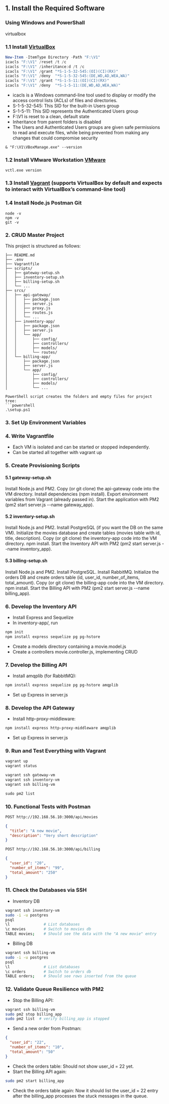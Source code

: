 ## 1. Install the Required Software
### Using Windows and PowerShall
virtualbox
### 1.1 Install [VirtualBox](https://www.virtualbox.org/wiki/Downloads)
```powershell
New-Item -ItemType Directory -Path "F:\V1"
icacls "F:\V1" /reset /t /c
icacls "F:\V1" /inheritance:d /t /c
icacls "F:\V1" /grant "*S-1-5-32-545:(OI)(CI)(RX)"
icacls "F:\V1" /deny  "*S-1-5-32-545:(DE,WD,AD,WEA,WA)"
icacls "F:\V1" /grant "*S-1-5-11:(OI)(CI)(RX)"
icacls "F:\V1" /deny  "*S-1-5-11:(DE,WD,AD,WEA,WA)"
```
- icacls is a Windows command-line tool used to display or modify the access control lists (ACLs) of files and directories.
- S-1-5-32-545: This SID for the built-in Users group
- S-1-5-11: This SID represents the Authenticated Users group
- F:\V1 is reset to a clean, default state
- Inheritance from parent folders is disabled
- The Users and Authenticated Users groups are given safe permissions to read and execute files, while being prevented from making any changes that could compromise security

```powershall
& "F:\V1\VBoxManage.exe" --version
```
### 1.2 Install VMware Workstation [VMware](https://www.vmware.com/products/desktop-hypervisor/workstation-and-fusion)
```powershall
vctl.exe version
```

### 1.3 Install [Vagrant](https://developer.hashicorp.com/vagrant/downloads) (supports VirtualBox by default and expects to interact with VirtualBox’s command-line tool)

### 1.4 Install Node.js Postman Git
```powershall
node -v
npm -v
git -v
```

### 2. CRUD Master Project

This project is structured as follows:
```
├── README.md
├── .env
├── Vagrantfile
├── scripts/
│   ├── gateway-setup.sh
│   ├── inventory-setup.sh
│   ├── billing-setup.sh
│   └── ...
├── srcs/
│   ├── api-gateway/
│   │   ├── package.json
│   │   ├── server.js
│   │   ├── proxy.js
│   │   ├── routes.js
│   │   └── ...
│   ├── inventory-app/
│   │   ├── package.json
│   │   ├── server.js
│   │   └── app/
│   │       ├── config/
│   │       ├── controllers/
│   │       ├── models/
│   │       └── routes/
│   └── billing-app/
│       ├── package.json
│       ├── server.js
│       └── app/
│           ├── config/
│           ├── controllers/
│           ├── models/
│           └── ...

PowerShell script creates the folders and empty files for project tree:
```powershell
.\setup.ps1
```

### 3. Set Up Environment Variables

### 4. Write Vagrantfile
- Each VM is isolated and can be started or stopped independently.
- Can be started all together with vagrant up

### 5. Create Provisioning Scripts

#### 5.1  gateway-setup.sh
Install Node.js and PM2.
Copy (or git clone) the api-gateway code into the VM directory.
Install dependencies (npm install).
Export environment variables from Vagrant (already passed in).
Start the application with PM2 (pm2 start server.js --name gateway_app).

#### 5.2 inventory-setup.sh
Install Node.js and PM2.
Install PostgreSQL (if you want the DB on the same VM).
Initialize the movies database and create tables (movies table with id, title, description).
Copy (or git clone) the inventory-app code into the VM directory.
npm install.
Start the Inventory API with PM2 (pm2 start server.js --name inventory_app).

#### 5.3 billing-setup.sh
Install Node.js and PM2.
Install PostgreSQL.
Install RabbitMQ.
Initialize the orders DB and create orders table (id, user_id, number_of_items, total_amount).
Copy (or git clone) the billing-app code into the VM directory.
npm install.
Start the Billing API with PM2 (pm2 start server.js --name billing_app).

### 6. Develop the Inventory API
- Install Express and Sequelize
- In inventory-app/, run 
```powershell
npm init
npm install express sequelize pg pg-hstore
```
- Create a models directory containing a movie.model.js
- Create a controllers movie.controller.js, implementing CRUD

### 7. Develop the Billing API
- Install amqplib (for RabbitMQ):
```powershell
npm install express sequelize pg pg-hstore amqplib
```
- Set up Express in server.js

### 8. Develop the API Gateway
- Install http-proxy-middleware:
```powershell
npm install express http-proxy-middleware amqplib
```
- Set up Express in server.js

### 9. Run and Test Everything with Vagrant
```powershell
vagrant up
vagrant status
```
```powershell
vagrant ssh gateway-vm
vagrant ssh inventory-vm
vagrant ssh billing-vm
```
```powershell
sudo pm2 list
```

### 10. Functional Tests with Postman
```bash
POST http://192.168.56.10:3000/api/movies
```
```json
{
  "title": "A new movie",
  "description": "Very short description"
}
```
```bash
POST http://192.168.56.10:3000/api/billing
```
```json
{
  "user_id": "20",
  "number_of_items": "99",
  "total_amount": "250"
}
```

### 11. Check the Databases via SSH
- Inventory DB
```bash
vagrant ssh inventory-vm
sudo -i -u postgres
psql
\l               # List databases
\c movies        # Switch to movies db
TABLE movies;    # Should see the data with the "A new movie" entry
```
- Billing DB
```bash
vagrant ssh billing-vm
sudo -i -u postgres
psql
\l               # List databases
\c orders        # Switch to orders db
TABLE orders;    # Should see rows inserted from the queue
```

### 12. Validate Queue Resilience with PM2
- Stop the Billing API:
```bash
vagrant ssh billing-vm
sudo pm2 stop billing_app
sudo pm2 list  # verify billing_app is stopped
```

- Send a new order from Postman:
```json
{
  "user_id": "22",
  "number_of_items": "10",
  "total_amount": "50"
}
```
- Check the orders table: Should not show user_id = 22 yet.
- Start the Billing API again:
```bash
sudo pm2 start billing_app
```
- Check the orders table again: Now it should list the user_id = 22 entry after the billing_app processes the stuck messages in the queue.